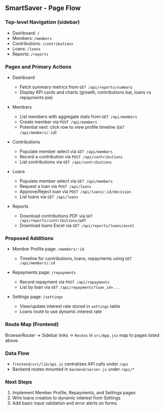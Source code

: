## SmartSaver - Page Flow

### Top-level Navigation (sidebar)
- Dashboard: `/`
- Members: `/members`
- Contributions: `/contributions`
- Loans: `/loans`
- Reports: `/reports`

### Pages and Primary Actions
- Dashboard
  - Fetch summary metrics from `GET /api/reports/summary`
  - Display KPI cards and charts (growth, contributions bar, loans vs repayments pie)

- Members
  - List members with aggregate stats from `GET /api/members`
  - Create member via `POST /api/members`
  - Potential next: click row to view profile timeline (`GET /api/members/:id`)

- Contributions
  - Populate member select via `GET /api/members`
  - Record a contribution via `POST /api/contributions`
  - List contributions via `GET /api/contributions`

- Loans
  - Populate member select via `GET /api/members`
  - Request a loan via `POST /api/loans`
  - Approve/Reject loan via `POST /api/loans/:id/decision`
  - List loans via `GET /api/loans`

- Reports
  - Download contributions PDF via `GET /api/reports/contributions/pdf`
  - Download loans Excel via `GET /api/reports/loans/excel`

### Proposed Additions
- Member Profile page: `/members/:id`
  - Timeline for contributions, loans, repayments using `GET /api/members/:id`

- Repayments page: `/repayments`
  - Record repayment via `POST /api/repayments`
  - List by loan via `GET /api/repayments?loan_id=...`

- Settings page: `/settings`
  - View/update interest rate stored in `settings` table
  - Loans route to use dynamic interest rate

### Route Map (Frontend)
BrowserRouter → Sidebar links → `Routes` in `src/App.jsx` map to pages listed above.

### Data Flow
- `frontend/src/lib/api.js` centralizes API calls under `/api`
- Backend routes mounted in `backend/server.js` under `/api/*`

### Next Steps
1) Implement Member Profile, Repayments, and Settings pages
2) Wire loans creation to dynamic interest from Settings
3) Add basic input validation and error alerts on forms

